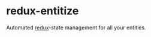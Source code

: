 # redux-entitize

Automated [redux](https://github.com/reactjs/redux)-state management for all your entities.